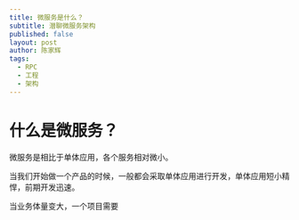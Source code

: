 ```yaml
---
title: 微服务是什么？
subtitle: 潜聊微服务架构
published: false
layout: post
author: 陈家辉
tags:
  - RPC
  - 工程
  - 架构
---
```


# 什么是微服务？

微服务是相比于单体应用，各个服务相对微小。

当我们开始做一个产品的时候，一般都会采取单体应用进行开发，单体应用短小精悍，前期开发迅速。

当业务体量变大，一个项目需要
